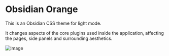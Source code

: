 # Obsidian Orange

This is an Obsidian CSS theme for light mode.

It changes aspects of the core plugins used inside the application, affecting the pages, side panels and surrounding aesthetics. 

![image](https://user-images.githubusercontent.com/78496825/139078940-73c2fcbd-8711-4fa5-a88c-3a9a33ab5777.png)
